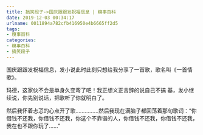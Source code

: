 ```yaml
---
title: 搞笑段子->国庆跟跟发祝福信息 | 糗事百科
date: 2019-12-03 00:34:17
urlname: 0011894a782cfb416950e4b6665ff2d5
tags: 
- 糗事百科
categories:
- 糗事百科
- 搞笑段子
---
```

国庆跟跟发祝福信息，发小说此时此刻只想给我分享了一首歌，歌名叫《一首情歌》。

玛德，这家伙不会是单身久变弯了吧！我正想义正言辞的说自己不搞  基，发小继续说，你先别说话，把歌听了你就明白了。

然后我怀着忐忑的心点开了歌……………然后我现在满脑子都回荡着那句歌词：“你借钱不还我，你借钱不还我，你这个不靠谱的人，你借钱不还我，你借钱不还我，我在也不跟你玩了……”


